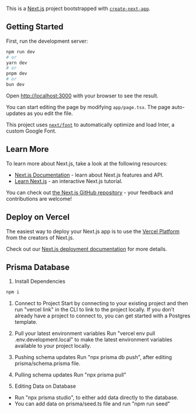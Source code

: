 This is a [Next.js](https://nextjs.org/) project bootstrapped with [`create-next-app`](https://github.com/vercel/next.js/tree/canary/packages/create-next-app).

## Getting Started

First, run the development server:

```bash
npm run dev
# or
yarn dev
# or
pnpm dev
# or
bun dev
```

Open [http://localhost:3000](http://localhost:3000) with your browser to see the result.

You can start editing the page by modifying `app/page.tsx`. The page auto-updates as you edit the file.

This project uses [`next/font`](https://nextjs.org/docs/basic-features/font-optimization) to automatically optimize and load Inter, a custom Google Font.

## Learn More

To learn more about Next.js, take a look at the following resources:

- [Next.js Documentation](https://nextjs.org/docs) - learn about Next.js features and API.
- [Learn Next.js](https://nextjs.org/learn) - an interactive Next.js tutorial.

You can check out [the Next.js GitHub repository](https://github.com/vercel/next.js/) - your feedback and contributions are welcome!

## Deploy on Vercel

The easiest way to deploy your Next.js app is to use the [Vercel Platform](https://vercel.com/new?utm_medium=default-template&filter=next.js&utm_source=create-next-app&utm_campaign=create-next-app-readme) from the creators of Next.js.

Check out our [Next.js deployment documentation](https://nextjs.org/docs/deployment) for more details.

## Prisma Database
1. Install Dependencies
```bash
npm i
```

1. Connect to Project
Start by connecting to your existing project and then run "vercel link" in the CLI to link to the project locally.
If you don’t already have a project to connect to, you can get started with a Postgres template.

2. Pull your latest environment variables
Run "vercel env pull .env.development.local" to make the latest environment variables available to your project locally.

3. Pushing schema updates
Run "npx prisma db push", after editing prisma/schema.prisma file.

4. Pulling schema updates
Run "npx prisma pull"

5. Editing Data on Database
- Run "npx prisma studio", to either add data directly to the database.
- You can add data on prisma/seed.ts file and run "npm run seed"



